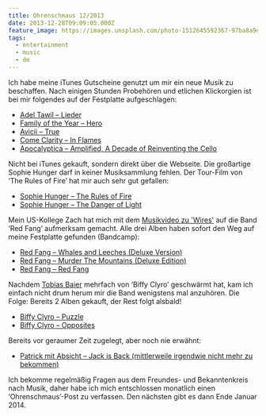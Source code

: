 ```yaml
---
title: Ohrenschmaus 12/2013
date: 2013-12-28T09:09:05.000Z
feature_image: https://images.unsplash.com/photo-1512645592367-97ba8a9d4035?ixlib=rb-0.3.5&q=80&fm=jpg&crop=entropy&cs=tinysrgb&w=1080&fit=max&ixid=eyJhcHBfaWQiOjExNzczfQ&s=25b2365c199357e073ef6ad85f878674
tags:
  - entertainment
  - music
  - de
---
```


Ich habe meine iTunes Gutscheine genutzt um mir ein neue Musik zu beschaffen. Nach einigen Stunden Probehören und etlichen Klickorgien ist bei mir folgendes auf der Festplatte aufgeschlagen:

* [Adel Tawil – Lieder](https://itunes.apple.com/de/album/lieder/id722543504?i=722543734&l=en)
* [Family of the Year – Hero](https://itunes.apple.com/de/album/hero/id685972013?i=685972024&l=en)
* [Avicii – True](https://itunes.apple.com/de/album/true/id675749329?l=en)
* [Come Clarity – In Flames](https://itunes.apple.com/de/album/come-clarity/id578960225?l=en)
* [Apocalyptica – Amplified, A Decade of Reinventing the Cello](https://itunes.apple.com/de/album/amplified-decade-reinventing/id153037335?l=en)

Nicht bei iTunes gekauft, sondern direkt über die Webseite. Die großartige Sophie Hunger darf in keiner Musiksammlung fehlen. Der Tour-Film von ‘The Rules of Fire’ hat mir auch sehr gut gefallen:

* [Sophie Hunger – The Rules of Fire](http://store.sophiehunger.com/5-sophie-hunger)
* [Sophie Hunger – The Danger of Light](http://store.sophiehunger.com/5-sophie-hunger)

Mein US-Kollege Zach hat mich mit dem [Musikvideo zu 'Wires'](http://www.youtube.com/watch?v=xuR_GxPYFGU) auf die Band ‘Red Fang’ aufmerksam gemacht. Alle drei Alben haben sofort den Weg auf meine Festplatte gefunden (Bandcamp):

* [Red Fang – Whales and Leeches (Deluxe Version)](http://redfang.bandcamp.com/album/whales-and-leeches-deluxe-version)
* [Red Fang – Murder The Mountains (Deluxe Edition)](http://redfang.bandcamp.com/album/murder-the-mountains-deluxe-edition)
* [Red Fang – Red Fang](http://redfang.bandcamp.com/album/red-fang)

Nachdem [Tobias Baier](https://alpha.app.net/tobybaier) mehrfach von ‘Biffy Clyro’ geschwärmt hat, kam ich einfach nicht drum herum mir die Band wenigstens mal anzuhören. Die Folge: Bereits 2 Alben gekauft, der Rest folgt alsbald!

* [Biffy Clyro – Puzzle](https://itunes.apple.com/de/album/puzzle/id255928351?l=en)
* [Biffy Clyro – Opposites](https://itunes.apple.com/de/album/opposites-deluxe/id595691296?l=en)

Bereits vor geraumer Zeit zugelegt, aber noch nie erwähnt:

* [Patrick mit Absicht – Jack is Back (mittlerweile irgendwie nicht mehr zu bekommen)](http://www.rappers.in/Patrick+mit+Absicht+-+Jack+Is+Back-69_review.html)

Ich bekomme regelmäßig Fragen aus dem Freundes- und Bekanntenkreis nach Musik, daher habe ich mich entschlossen monatlich einen ‘Ohrenschmaus’-Post zu verfassen. Den nächsten gibt es dann Ende Januar 2014.
